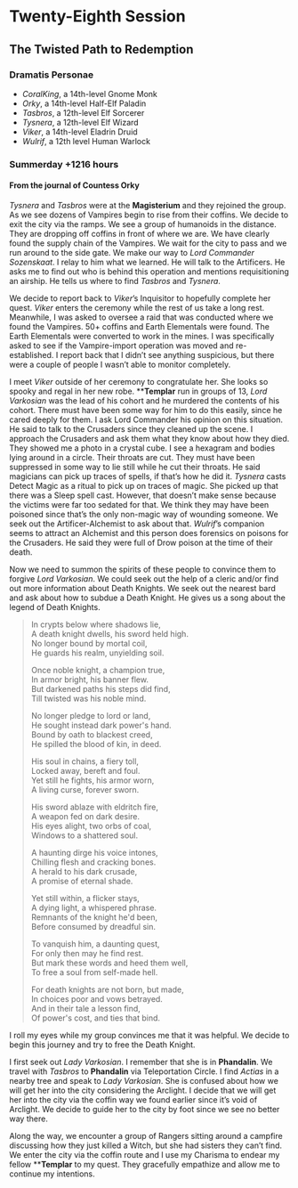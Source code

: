 # Twenty-Eighth Session

## The Twisted Path to Redemption

### Dramatis Personae

- *CoralKing*, a 14th-level Gnome Monk
- *Orky*, a 14th-level Half-Elf Paladin
- *Tasbros*, a 12th-level Elf Sorcerer
- *Tysnera*, a 12th-level Elf Wizard
- *Viker*, a 14th-level Eladrin Druid
- *Wulrif*, a 12th level Human Warlock

### Summerday +1216 hours

#### From the journal of Countess Orky

*Tysnera* and *Tasbros* were at the **Magisterium** and they rejoined the group. As we see dozens of Vampires begin to rise from their coffins. We decide to exit the city via the ramps. We see a group of humanoids in the distance. They are dropping off coffins in front of where we are. We have clearly found the supply chain of the Vampires. We wait for the city to pass and we run around to the side gate. We make our way to *Lord Commander Sozenskaat*. I relay to him what we learned. He will talk to the Artificers. He asks me to find out who is behind this operation and mentions requisitioning an airship. He tells us where to find *Tasbros* and *Tysnera*.

We decide to report back to *Viker*’s Inquisitor to hopefully complete her quest. *Viker* enters the ceremony while the rest of us take a long rest. Meanwhile, I was asked to oversee a raid that was conducted where we found the Vampires. 50+ coffins and Earth Elementals were found. The Earth Elementals were converted to work in the mines. I was specifically asked to see if the Vampire-import operation was moved and re-established. I report back that I didn’t see anything suspicious, but there were a couple of people I wasn’t able to monitor completely.

I meet *Viker* outside of her ceremony to congratulate her. She looks so spooky and regal in her new robe. ****Templar** run in groups of 13, *Lord Varkosian* was the lead of his cohort and he murdered the contents of his cohort. There must have been some way for him to do this easily, since he cared deeply for them. I ask Lord Commander his opinion on this situation. He said to talk to the Crusaders since they cleaned up the scene. I approach the Crusaders and ask them what they know about how they died. They showed me a photo in a crystal cube. I see a hexagram and bodies lying around in a circle. Their throats are cut. They must have been suppressed in some way to lie still while he cut their throats. He said magicians can pick up traces of spells, if that’s how he did it. *Tysnera* casts Detect Magic as a ritual to pick up on traces of magic. She picked up that there was a Sleep spell cast. However, that doesn’t make sense because the victims were far too sedated for that. We think they may have been poisoned since that’s the only non-magic way of wounding someone. We seek out the Artificer-Alchemist to ask about that. *Wulrif*’s companion seems to attract an Alchemist and this person does forensics on poisons for the Crusaders. He said they were full of Drow poison at the time of their death.

Now we need to summon the spirits of these people to convince them to forgive *Lord Varkosian*. We could seek out the help of a cleric and/or find out more information about Death Knights. We seek out the nearest bard and ask about how to subdue a Death Knight. He gives us a song about the legend of Death Knights.

> In crypts below where shadows lie,  
A death knight dwells, his sword held high.  
No longer bound by mortal coil,  
He guards his realm, unyielding soil.
>
> Once noble knight, a champion true,  
In armor bright, his banner flew.  
But darkened paths his steps did find,  
Till twisted was his noble mind.
>
> No longer pledge to lord or land,  
He sought instead dark power's hand.  
Bound by oath to blackest creed,  
He spilled the blood of kin, in deed.
>
> His soul in chains, a fiery toll,  
Locked away, bereft and foul.  
Yet still he fights, his armor worn,  
A living curse, forever sworn.
>
> His sword ablaze with eldritch fire,  
A weapon fed on dark desire.  
His eyes alight, two orbs of coal,  
Windows to a shattered soul.
>
> A haunting dirge his voice intones,  
Chilling flesh and cracking bones.  
A herald to his dark crusade,  
A promise of eternal shade.
>
> Yet still within, a flicker stays,  
A dying light, a whispered phrase.  
Remnants of the knight he'd been,  
Before consumed by dreadful sin.
>
> To vanquish him, a daunting quest,  
For only then may he find rest.  
But mark these words and heed them well,  
To free a soul from self-made hell.
>
> For death knights are not born, but made,  
In choices poor and vows betrayed.  
And in their tale a lesson find,  
Of power's cost, and ties that bind.

I roll my eyes while my group convinces me that it was helpful. We decide to begin this journey and try to free the Death Knight.

I first seek out *Lady Varkosian*. I remember that she is in **Phandalin**. We travel with *Tasbros* to **Phandalin** via Teleportation Circle. I find *Actias* in a nearby tree and speak to *Lady Varkosian*. She is confused about how we will get her into the city considering the Arclight. I decide that we will get her into the city via the coffin way we found earlier since it’s void of Arclight. We decide to guide her to the city by foot since we see no better way there.

Along the way, we encounter a group of Rangers sitting around a campfire discussing how they just killed a Witch, but she had sisters they can’t find. We enter the city via the coffin route and I use my Charisma to endear my fellow ****Templar** to my quest. They gracefully empathize and allow me to continue my intentions.
